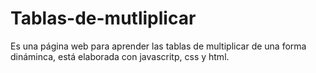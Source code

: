 # Tablas-de-mutliplicar

Es una página web para aprender las tablas de multiplicar de una forma dináminca, está elaborada con javascritp, css y html. 
